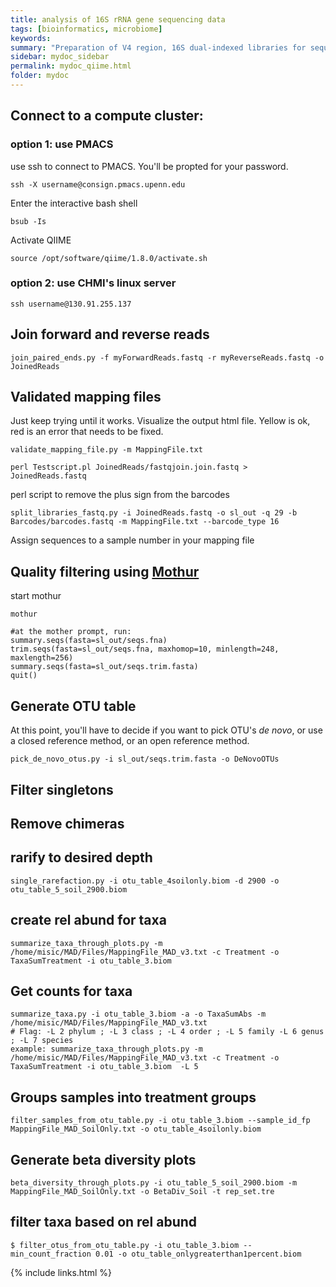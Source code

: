 ```yaml
---
title: analysis of 16S rRNA gene sequencing data
tags: [bioinformatics, microbiome]
keywords:
summary: "Preparation of V4 region, 16S dual-indexed libraries for sequencing on an Illumina platform"
sidebar: mydoc_sidebar
permalink: mydoc_qiime.html
folder: mydoc
---
```


## Connect to a compute cluster:

### option 1: use PMACS

use ssh to connect to PMACS.  You'll be propted for your password.

```
ssh -X username@consign.pmacs.upenn.edu
```

Enter the interactive bash shell

```
bsub -Is 
```

Activate QIIME

```
source /opt/software/qiime/1.8.0/activate.sh
```

### option 2: use CHMI's linux server

```
ssh username@130.91.255.137
```

## Join forward and reverse reads
```
join_paired_ends.py -f myForwardReads.fastq -r myReverseReads.fastq -o JoinedReads
```

## Validated mapping files

Just keep trying until it works. Visualize the output html file. Yellow is ok, red is an error that needs to be fixed.

```
validate_mapping_file.py -m MappingFile.txt
```

```
perl Testscript.pl JoinedReads/fastqjoin.join.fastq > JoinedReads.fastq
```


perl script to remove the plus sign from the barcodes

```
split_libraries_fastq.py -i JoinedReads.fastq -o sl_out -q 29 -b Barcodes/barcodes.fastq -m MappingFile.txt --barcode_type 16
```

Assign sequences to a sample number in your mapping file

## Quality filtering using [Mothur](https://www.mothur.org/)

start mothur

```
mothur
```



```
#at the mother prompt, run:
summary.seqs(fasta=sl_out/seqs.fna)
trim.seqs(fasta=sl_out/seqs.fna, maxhomop=10, minlength=248, maxlength=256)
summary.seqs(fasta=sl_out/seqs.trim.fasta)
quit()
```


## Generate OTU table

At this point, you'll have to decide if you want to pick OTU's *de novo*, or use a closed reference method, or an open reference method.

```
pick_de_novo_otus.py -i sl_out/seqs.trim.fasta -o DeNovoOTUs 
```


## Filter singletons

## Remove chimeras

## rarify to desired depth

```
single_rarefaction.py -i otu_table_4soilonly.biom -d 2900 -o otu_table_5_soil_2900.biom
```

## create rel abund for taxa

```
summarize_taxa_through_plots.py -m /home/misic/MAD/Files/MappingFile_MAD_v3.txt -c Treatment -o TaxaSumTreatment -i otu_table_3.biom 
```

## Get counts for taxa
```
summarize_taxa.py -i otu_table_3.biom -a -o TaxaSumAbs -m /home/misic/MAD/Files/MappingFile_MAD_v3.txt 
# Flag: -L 2 phylum ; -L 3 class ; -L 4 order ; -L 5 family -L 6 genus ; -L 7 species
example: summarize_taxa_through_plots.py -m /home/misic/MAD/Files/MappingFile_MAD_v3.txt -c Treatment -o TaxaSumTreatment -i otu_table_3.biom  -L 5
```

## Groups samples into treatment groups
```
filter_samples_from_otu_table.py -i otu_table_3.biom --sample_id_fp MappingFile_MAD_SoilOnly.txt -o otu_table_4soilonly.biom
```

## Generate beta diversity plots
```
beta_diversity_through_plots.py -i otu_table_5_soil_2900.biom -m MappingFile_MAD_SoilOnly.txt -o BetaDiv_Soil -t rep_set.tre 
```

## filter taxa based on rel abund
```
$ filter_otus_from_otu_table.py -i otu_table_3.biom --min_count_fraction 0.01 -o otu_table_onlygreaterthan1percent.biom
```

{% include links.html %}